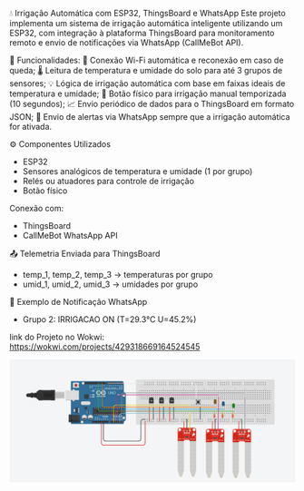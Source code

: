 💧 Irrigação Automática com ESP32, ThingsBoard e WhatsApp
Este projeto implementa um sistema de irrigação automática inteligente utilizando um ESP32, com integração à plataforma ThingsBoard para monitoramento remoto e envio de notificações via WhatsApp (CallMeBot API).

🔧 Funcionalidades:
📶 Conexão Wi-Fi automática e reconexão em caso de queda;
🌡️ Leitura de temperatura e umidade do solo para até 3 grupos de sensores;
💡 Lógica de irrigação automática com base em faixas ideais de temperatura e umidade;
🔘 Botão físico para irrigação manual temporizada (10 segundos);
📈 Envio periódico de dados para o ThingsBoard em formato JSON;
📲 Envio de alertas via WhatsApp sempre que a irrigação automática for ativada.

⚙️ Componentes Utilizados
- ESP32
- Sensores analógicos de temperatura e umidade (1 por grupo)
- Relés ou atuadores para controle de irrigação
- Botão físico

Conexão com:
- ThingsBoard
- CallMeBot WhatsApp API

📤 Telemetria Enviada para ThingsBoard
- temp_1, temp_2, temp_3 → temperaturas por grupo
- umid_1, umid_2, umid_3 → umidades por grupo

🚨 Exemplo de Notificação WhatsApp
- Grupo 2: IRRIGACAO ON (T=29.3°C U=45.2%)

link do Projeto no Wokwi: https://wokwi.com/projects/429318669164524545

![plot](./Imagem/Esquema_Tinkercad.png)
